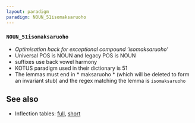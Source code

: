 ```yaml
---
layout: paradigm
paradigm: NOUN_51isomaksaruoho
---
```

### ` NOUN_51isomaksaruoho `

* _Optimisation hack for exceptional compound ’isomaksaruoho’_
* Universal POS is NOUN and legacy POS is NOUN
* suffixes use back vowel harmony
* KOTUS paradigm used in their dictionary is 51
* The lemmas must end in * maksaruoho * (which will be deleted to form an invariant stub) and the regex matching the lemma is ` isomaksaruoho `

## See also

* Inflection tables: [full](gen/5/isomaksaruoho.html), [short](gen/5/isomaksaruoho_wikt.html)

